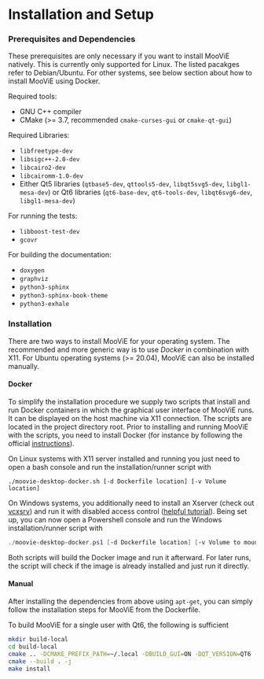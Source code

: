 Installation and Setup
==========

### Prerequisites and Dependencies
These prerequisites are only necessary if you want to install MooViE natively. This is currently only supported for
Linux. The listed pacakges refer to Debian/Ubuntu. For other systems, see below section about how to install MooViE using Docker.

Required tools:
* GNU C++ compiler
* CMake (>= 3.7, recommended `cmake-curses-gui` or `cmake-qt-gui`)

Required Libraries:
- `libfreetype-dev`
- `libsigc++-2.0-dev`
- `libcairo2-dev`
- `libcairomm-1.0-dev`
- Either Qt5 libraries (`qtbase5-dev`, `qttools5-dev`, `libqt5svg5-dev`, `libgl1-mesa-dev`) or Qt6 libraries (`qt6-base-dev`, `qt6-tools-dev`, `libqt6svg6-dev`, `libgl1-mesa-dev`)

For running the tests:
- `libboost-test-dev`
- `gcovr`

For building the documentation:
- `doxygen`
- `graphviz`
- `python3-sphinx`
- `python3-sphinx-book-theme`
- `python3-exhale`

### Installation

There are two ways to install MooViE for your operating system. The recommended and more generic way is to use _Docker_
in combination with X11. For Ubuntu operating systems (>= 20.04), MooViE can also be installed manually.

#### Docker
To simplify the installation procedure we supply two scripts that install and run Docker containers in which the
graphical user interface of MooViE runs. It can be displayed on the host machine via X11 connection. The scripts are
located in the project directory root. Prior to installing and running MooViE with the scripts, you need to install
Docker (for instance by following the official
[instructions](https://docs.docker.com/engine/install/ubuntu/#install-docker-engine)).

On Linux systems with X11 server installed and running you just need to open a bash console and run the
installation/runner script with
```shell script
./moovie-desktop-docker.sh [-d Dockerfile location] [-v Volume location]
```
On Windows systems, you additionally need to install an Xserver
(check out [vcxsrv](https://sourceforge.net/projects/vcxsrv/)) and run it with disabled access control
([helpful tutorial](https://medium.com/@potatowagon/how-to-use-gui-apps-in-linux-docker-container-from-windows-host-485d3e1c64a3)).
Being set up, you can now open a Powershell console and run the Windows installation/runner script with
```powershell
./moovie-desktop-docker.ps1 [-d Dockerfile location] [-v Volume to mount]
```

Both scripts will build the Docker image and run it afterward. For later runs, the script will check if the image is
already installed and just run it directly.

#### Manual
After installing the dependencies from above using `apt-get`, you can simply follow the installation steps for MooViE 
from the Dockerfile.

To build MooViE for a single user with Qt6, the following is sufficient

```bash
mkdir build-local
cd build-local
cmake .. -DCMAKE_PREFIX_PATH=~/.local -DBUILD_GUI=ON -DQT_VERSION=QT6 -DBUILD_TESTS=OFF -DBUILD_DOCUMENTATION=OFF
cmake --build . -j
make install

